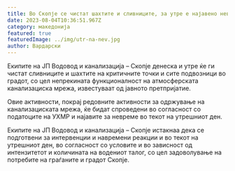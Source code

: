 ```yaml
---
title: Во Скопје се чистат шахтите и сливниците, за утре е најавено невреме
date: 2023-08-04T10:36:51.967Z
category: македонија
featured: true
featuredImage: ../img/utr-na-nev.jpg
author: Вардарски
---
```

<!--StartFragment-->

Екипите на ЈП Водовод и канализација – Скопје денеска и утре ќе ги чистат сливниците и шахтите на критичните точки и сите подвозници во градот, со цел непрекината функционалност на атмосферската канализациска мрежа, известуваат од јавното претпријатие.



<!--EndFragment--><!--StartFragment-->

Овие активности, покрај редовните активности за одржување на канализациската мрежа, ќе бидат спроведени во согласност со податоците на УХМР и најавите за невреме во текот на утрешниот ден.

Екипите на ЈП Водовод и канализација – Скопје истакнаа дека се подготвени за интервенции и навремени реакции и во текот на утрешниот ден, во согласност со условите и во зависност од интензитетот и количината на водениот талог, со цел задоволување на потребите на граѓаните и градот Скопје.

<!--EndFragment-->